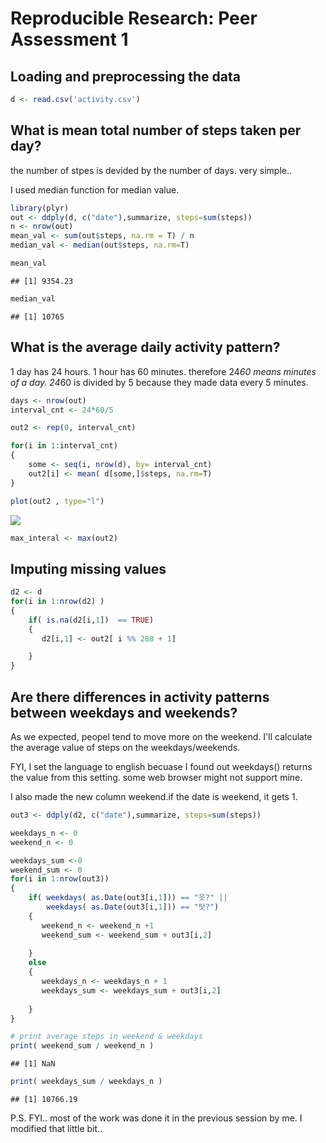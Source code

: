 # Reproducible Research: Peer Assessment 1



## Loading and preprocessing the data

```r
d <- read.csv('activity.csv')
```


## What is mean total number of steps taken per day?

the number of stpes is devided by the number of days. very simple..

I used median function for median value.

```r
library(plyr)
out <- ddply(d, c("date"),summarize, steps=sum(steps))
n <- nrow(out)
mean_val <- sum(out$steps, na.rm = T) / n
median_val <- median(out$steps, na.rm=T)

mean_val
```

```
## [1] 9354.23
```

```r
median_val 
```

```
## [1] 10765
```

## What is the average daily activity pattern?

1 day has 24 hours. 1 hour has 60 minutes. therefore 24*60 means minutes of a day.
24*60 is divided by 5 because they made data  every 5 minutes.



```r
days <- nrow(out)
interval_cnt <- 24*60/5   

out2 <- rep(0, interval_cnt)

for(i in 1:interval_cnt)
{
    some <- seq(i, nrow(d), by= interval_cnt)
    out2[i] <- mean( d[some,]$steps, na.rm=T)
}

plot(out2 , type="l")
```

![](PA1_template_files/figure-html/unnamed-chunk-3-1.png) 

```r
max_interal <- max(out2)
```

## Imputing missing values

```r
d2 <- d
for(i in 1:nrow(d2) )
{
    if( is.na(d2[i,1])  == TRUE)
    {
       d2[i,1] <- out2[ i %% 288 + 1]

    }
}
```



## Are there differences in activity patterns between weekdays and weekends?
As we expected, peopel tend to move more on the weekend.
I'll calculate the average value of steps on the weekdays/weekends.


FYI, I set the language to english becuase I found out weekdays() returns  the value from this setting. some web browser might not support mine.

I also made the new column weekend.if the date is weekend, it gets 1. 

```r
out3 <- ddply(d2, c("date"),summarize, steps=sum(steps))

weekdays_n <- 0
weekend_n <- 0

weekdays_sum <-0
weekend_sum <- 0
for(i in 1:nrow(out3))
{
    if( weekdays( as.Date(out3[i,1])) == "읏?" || 
        weekdays( as.Date(out3[i,1])) == "탓?")
    {
       weekend_n <- weekend_n +1 
       weekend_sum <- weekend_sum + out3[i,2]
    
    }
    else
    {
       weekdays_n <- weekdays_n + 1
       weekdays_sum <- weekdays_sum + out3[i,2]
    
    }
}

# print average steps in weekend & weekdays
print( weekend_sum / weekend_n )
```

```
## [1] NaN
```

```r
print( weekdays_sum / weekdays_n )
```

```
## [1] 10766.19
```







P.S.
FYI.. most of the work was done it in the previous session by me. I modified that little bit..
